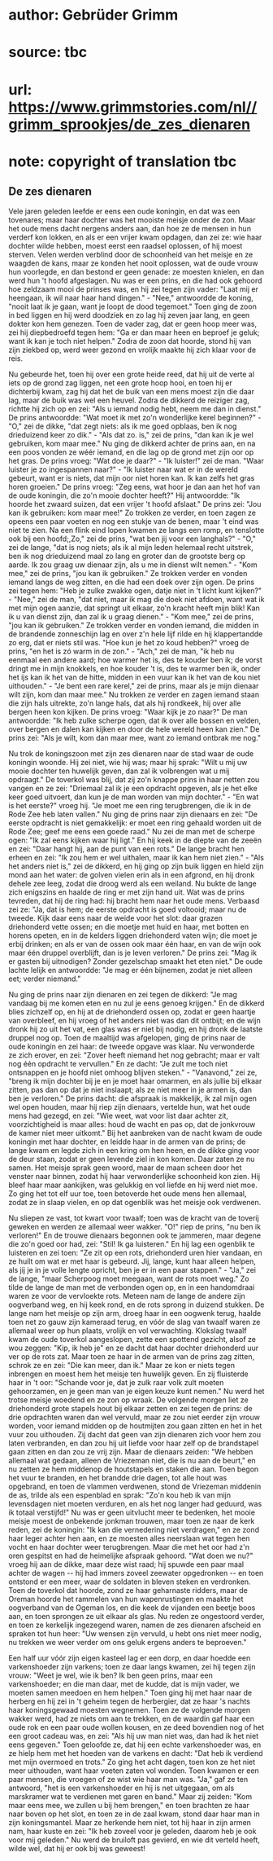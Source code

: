 # author: Gebrüder Grimm
# source: tbc
# url: https://www.grimmstories.com/nl//grimm_sprookjes/de_zes_dienaren
# note: copyright of translation tbc

## De zes dienaren 

Vele jaren geleden leefde er eens een oude koningin, en dat was een
tovenares; maar haar dochter was het mooiste meisje onder de zon. Maar
het oude mens dacht nergens anders aan, dan hoe ze de mensen in hun
verderf kon lokken, en als er een vrijer kwam opdagen, dan zei ze: wie
haar dochter wilde hebben, moest eerst een raadsel oplossen, of hij
moest sterven. Velen werden verblind door de schoonheid van het meisje
en ze waagden de kans, maar ze konden het nooit oplossen, wat de oude
vrouw hun voorlegde, en dan bestond er geen genade: ze moesten knielen,
en dan werd hun 't hoofd afgeslagen. Nu was er een prins, en die had
ook gehoord hoe zeldzaam mooi de prinses was, en hij zei tegen zijn
vader: "Laat mij er heengaan, ik wil naar haar hand dingen." -
"Nee," antwoordde de koning, "nooit laat ik je gaan, want je loopt de
dood tegemoet." Toen ging de zoon in bed liggen en hij werd doodziek en
zo lag hij zeven jaar lang, en geen dokter kon hem genezen. Toen de
vader zag, dat er geen hoop meer was, zei hij diepbedroefd tegen hem:
"Ga er dan maar heen en beproef je geluk; want ik kan je toch niet
helpen." Zodra de zoon dat hoorde, stond hij van zijn ziekbed op, werd
weer gezond en vrolijk maakte hij zich klaar voor de reis.

Nu gebeurde het, toen hij over een grote heide reed, dat hij uit de
verte al iets op de grond zag liggen, net een grote hoop hooi, en toen
hij er dichterbij kwam, zag hij dat het de buik van een mens moest zijn
die daar lag, maar de buik was wel een heuvel. Zodra de dikkerd de
reiziger zag, richtte hij zich op en zei: "Als u iemand nodig hebt,
neem me dan in dienst." De prins antwoordde: "Wat moet ik met zo'n
wonderlijke kerel beginnen?" - "O," zei de dikke, "dat zegt niets:
als ik me goed opblaas, ben ik nog drieduizend keer zo dik." - "Als
dat zo. is," zei de prins, "dan kan ik je wel gebruiken, kom maar
mee." Nu ging de dikkerd achter de prins aan, en na een poos vonden ze
wéér iemand, en die lag op de grond met zijn oor op het gras. De prins
vroeg: "Wat doe je daar?" - "Ik luister!" zei de man. "Waar luister
je zo ingespannen naar?" - "Ik luister naar wat er in de wereld
gebeurt, want er is niets, dat mijn oor niet horen kan. Ik kan zelfs het
gras horen groeien." De prins vroeg: "Zeg eens, wat hoor je dan aan
het hof van de oude koningin, die zo'n mooie dochter heeft?" Hij
antwoordde: "Ik hoorde het zwaard suizen, dat een vrijer 't hoofd
afslaat." De prins zei: "Jou kan ik gebruiken: kom maar mee!" Zo
trokken ze verder, en toen zagen ze opeens een paar voeten en nog een
stukje van de benen, maar 't eind was niet te zien. Na een flink eind
lopen kwamen ze langs een romp, en tenslotte ook bij een hoofd;,Zo,"
zei de prins, "wat ben jij voor een langhals?" - "O," zei de lange,
"dat is nog niets; als ik al mijn leden helemaal recht uitstrek, ben ik
nog drieduizend maal zo lang en groter dan de grootste berg op aarde. Ik
zou graag uw dienaar zijn, als u me in dienst wilt nemen." - "Kom
mee," zei de prins, "jou kan ik gebruiken." Ze trokken verder en
vonden iemand langs de weg zitten, en die had een doek over zijn ogen.
De prins zei tegen hem: "Heb je zulke zwakke ogen, datje niet in 't
licht kunt kijken?" - "Nee," zei de man, "dat niet, maar ik mag die
doek niet afdoen, want wat ik met mijn ogen aanzie, dat springt uit
elkaar, zo'n kracht heeft mijn blik! Kan ik u van dienst zijn, dan zal
ik u graag dienen." - "Kom mee," zei de prins, "jou kan ik
gebruiken." Ze trokken verder en vonden iemand, die midden in de
brandende zonneschijn lag en over z'n hele lijf rilde en hij
klappertandde zo erg, dat er niets stil was. "Hoe kun je het zo koud
hebben?" vroeg de prins, "en het is zó warm in de zon." - "Ach,"
zei de man, "ik heb nu eenmaal een andere aard; hoe warmer het is, des
te kouder ben ik; de vorst dringt me in mijn knokkels, en hoe kouder 't
is, des te warmer ben ik, onder het ijs kan ik het van de hitte, midden
in een vuur kan ik het van de kou niet uithouden." - "Je bent een rare
kerel," zei de prins, maar als je mijn dienaar wilt zijn, kom dan maar
mee." Nu trokken ze verder en zagen iemand staan die zijn hals
uitrekte, zo'n lange hals, dat als hij rondkeek, hij over alle bergen
heen kon kijken. De prins vroeg: "Waar kijk je zo naar?" De man
antwoordde: "Ik heb zulke scherpe ogen, dat ik over alle bossen en
velden, over bergen en dalen kan kijken en door de hele wereld heen kan
zien." De prins zei: "Als je wilt, kom dan maar mee, want zo iemand
ontbrak me nog."

Nu trok de koningszoon met zijn zes dienaren naar de stad waar de oude
koningin woonde. Hij zei niet, wie hij was; maar hij sprak: "Wilt u mij
uw mooie dochter ten huwelijk geven, dan zal ik volbrengen wat u mij
opdraagt." De toverkol was blij, dat zij zo'n knappe prins in haar
netten zou vangen en ze zei: "Driemaal zal ik je een opdracht opgeven,
als je het elke keer goed uitvoert, dan kun je de man worden van mijn
dochter." - "En wat is het eerste?" vroeg hij. "Je moet me een ring
terugbrengen, die ik in de Rode Zee heb laten vallen." Nu ging de prins
naar zijn dienaars en zei: "De eerste opdracht is niet gemakkelijk: er
moet een ring gehaald worden uit de Rode Zee; geef me eens een goede
raad." Nu zei de man met de scherpe ogen: "Ik zal eens kijken waar hij
ligt." En hij keek in de diepte van de zeeën en zei: "Daar hangt hij,
aan de punt van een rots." De lange bracht hen erheen en zei: "Ik zou
hem er wel uithalen, maar ik kan hem niet zien." - "Als het anders
niet is," zei de dikkerd, en hij ging op zijn buik liggen en hield zijn
mond aan het water: de golven vielen erin als in een afgrond, en hij
dronk dehele zee leeg, zodat die droog werd als een weiland. Nu bukte de
lange zich enigszins en haalde de ring er met zijn hand uit. Wat was de
prins tevreden, dat hij de ring had: hij bracht hem naar het oude mens.
Verbaasd zei ze: "Ja, dat is hem; de eerste opdracht is goed voltooid;
maar nu de tweede. Kijk daar eens naar de weide voor het slot: daar
grazen driehonderd vette ossen; en die moetje met huid en haar, met
botten en horens opeten, en in de kelders liggen driehonderd vaten wijn;
die moet je erbij drinken; en als er van de ossen ook maar één haar, en
van de wijn ook maar één druppel overblijft, dan is je leven verloren."
De prins zei: "Mag ik er gasten bij uitnodigen? Zonder gezelschap
smaakt het eten niet." De oude lachte lelijk en antwoordde: "Je mag er
één bijnemen, zodat je niet alleen eet; verder niemand."

Nu ging de prins naar zijn dienaren en zei tegen de dikkerd: "Je mag
vandaag bij me komen eten en nu zul je eens genoeg krijgen." En de
dikkerd blies zichzelf op, en hij at de driehonderd ossen op, zodat er
geen haartje van overbleef, en hij vroeg of het anders niet was dan dit
ontbijt; en de wijn dronk hij zo uit het vat, een glas was er niet bij
nodig, en hij dronk de laatste druppel nog op. Toen de maaltijd was
afgelopen, ging de prins naar de oude koningin en zei haar: de tweede
opgave was klaar. Nu verwonderde ze zich erover, en zei: "Zover heeft
niemand het nog gebracht; maar er valt nog één opdracht te vervullen."
En ze dacht: "Je zult me toch niet ontsnappen en je hoofd niet omhoog
blijven steken." - "Vanavond," zei ze, "breng ik mijn dochter bij je
en je moet haar omarmen, en als jullie bij elkaar zitten, pas dan op dat
je niet inslaapt; als ze niet meer in je armen is, dan ben je
verloren." De prins dacht: die afspraak is makkelijk, ik zal mijn ogen
wel open houden, maar hij riep zijn dienaars, vertelde hun, wat het oude
mens had gezegd, en zei: "Wie weet, wat voor list daar achter zit,
voorzichtigheid is maar alles: houd de wacht en pas op, dat de jonkvrouw
de kamer niet meer uitkomt." Bij het aanbreken van de nacht kwam de
oude koningin met haar dochter, en leidde haar in de armen van de prins;
de lange kwam en legde zich in een kring om hen heen, en de dikke ging
voor de deur staan, zodat er geen levende ziel in kon komen. Daar zaten
ze nu samen. Het meisje sprak geen woord, maar de maan scheen door het
venster naar binnen, zodat hij haar verwonderlijke schoonheid kon zien.
Hij bleef haar maar aankijken, was gelukkig en vol liefde en hij werd
niet moe. Zo ging het tot elf uur toe, toen betoverde het oude mens hen
allemaal, zodat ze in slaap vielen, en op dat ogenblik was het meisje
ook verdwenen.

Nu sliepen ze vast, tot kwart voor twaalf; toen was de kracht van de
toverij geweken en werden ze allemaal weer wakker. "O!" riep de prins,
"nu ben ik verloren!" En de trouwe dienaars begonnen ook te jammeren,
maar degene die zo'n goed oor had, zei: "Stil! Ik ga luisteren." En
hij lag een ogenblik te luisteren en zei toen: "Ze zit op een rots,
driehonderd uren hier vandaan, en ze huilt om wat er met haar is
gebeurd. Jij, lange, kunt haar alleen helpen, als jij je in je volle
lengte opricht, ben je er in een paar stappen." - "Ja," zei de lange,
"maar Scherpoog moet meegaan, want de rots moet weg." Zo tilde de
lange de man met de verbonden ogen op, en in een handomdraai waren ze
voor de vervloekte rots. Meteen nam de lange de andere zijn oogverband
weg, en hij keek rond, en de rots sprong in duizend stukken. De lange
nam het meisje op zijn arm, droeg haar in een oogwenk terug, haalde toen
net zo gauw zijn kameraad terug, en vóór de slag van twaalf waren ze
allemaal weer op hun plaats, vrolijk en vol verwachting. Klokslag twaalf
kwam de oude toverkol aangeslopen, zette een spottend gezicht, alsof ze
wou zeggen: "Kip, ik heb je" en ze dacht dat haar dochter driehonderd
uur ver op de rots zat. Maar toen ze haar in de armen van de prins zag
zitten, schrok ze en zei: "Die kan meer, dan ik." Maar ze kon er niets
tegen inbrengen en moest hem het meisje ten huwelijk geven. En zij
fluisterde haar in 't oor: "Schande voor je, dat je zulk raar volk
zult moeten gehoorzamen, en je geen man van je eigen keuze kunt nemen."
Nu werd het trotse meisje woedend en ze zon op wraak. De volgende morgen
liet ze driehonderd grote stapels hout bij elkaar zetten en zei tegen de
prins: de drie opdrachten waren dan wel vervuld, maar ze zou niet eerder
zijn vrouw worden, voor iemand midden op de houtmijten zou gaan zitten
en het in het vuur zou uithouden. Zij dacht dat geen van zijn dienaren
zich voor hem zou laten verbranden, en dan zou hij uit liefde voor haar
zelf op de brandstapel gaan zitten en dan zou ze vrij zijn. Maar de
dienaars zeiden: "We hebben allemaal wat gedaan, alleen de Vriezeman
niet, die is nu aan de beurt," en nu zetten ze hem middenop de
houtstapels en staken die aan. Toen begon het vuur te branden, en het
brandde drie dagen, tot alle hout was opgebrand, en toen de vlammen
verdwenen, stond de Vriezeman middenin de as, trilde als een espenblad
en sprak: "Zo'n kou heb ik van mijn levensdagen niet moeten verduren,
en als het nog langer had geduurd, was ik totaal verstijfd!" Nu was er
geen uitvlucht meer te bedenken, het mooie meisje moest de onbekende
jonkman trouwen, maar toen ze naar de kerk reden, zei de koningin: "Ik
kan die vernedering niet verdragen," en ze zond haar leger achter hen
aan, en ze moesten alles neerslaan wat tegen hen vocht en haar dochter
weer terugbrengen. Maar die met het oor had z'n oren gespitst en had de
heimelijke afspraak gehoord. "Wat doen we nu?" vroeg hij aan de dikke,
maar deze wist raad; hij spuwde een paar maal achter de wagen -- hij had
immers zoveel zeewater opgedronken -- en toen ontstond er een meer, waar
de soldaten in bleven steken en verdronken. Toen de toverkol dat hoorde,
zond ze haar geharnaste ridders, maar de Oreman hoorde het rammelen van
hun wapenrustingen en maakte het oogverband van de Ogeman los, en die
keek de vijanden een beetje boos aan, en toen sprongen ze uit elkaar als
glas. Nu reden ze ongestoord verder, en toen ze kerkelijk ingezegend
waren, namen de zes dienaren afscheid en spraken tot hun heer: "Uw
wensen zijn vervuld, u hebt ons niet meer nodig, nu trekken we weer
verder om ons geluk ergens anders te beproeven."

Een half uur vóór zijn eigen kasteel lag er een dorp, en daar hoedde een
varkenshoeder zijn varkens; toen ze daar langs kwamen, zei hij tegen
zijn vrouw: "Weet je wel, wie ik ben? Ik ben geen prins, maar een
varkenshoeder; en die man daar, met de kudde, dat is mijn vader, we
moeten samen meedoen en hem helpen." Toen ging hij met haar naar de
herberg en hij zei in 't geheim tegen de herbergier, dat ze haar 's
nachts haar koningsgewaad moesten wegnemen. Toen ze de volgende morgen
wakker werd, had ze niets om aan te trekken, en de waardin gaf haar een
oude rok en een paar oude wollen kousen, en ze deed bovendien nog of het
een groot cadeau was, en zei: "Als hij uw man niet was, dan had ik het
niet eens gegeven." Toen geloofde ze, dat hij een echte varkenshoeder
was, en ze hielp hem met het hoeden van de varkens en dacht: "Dat heb
ik verdiend met mijn overmoed en trots." Zo ging het acht dagen, toen
kon ze het niet meer uithouden, want haar voeten zaten vol wonden. Toen
kwamen er een paar mensen, die vroegen of ze wist wie haar man was.
"Ja," gaf ze ten antwoord, "het is een varkenshoeder en hij is net
uitgegaan, om als marskramer wat te verdienen met garen en band." Maar
zij zeiden: "Kom maar eens mee, we zullen u bij hem brengen," en toen
brachten ze haar naar boven op het slot, en toen ze in de zaal kwam,
stond daar haar man in zijn koningsmantel. Maar ze herkende hem niet,
tot hij haar in zijn armen nam, haar kuste en zei: "Ik heb zoveel voor
je geleden, daarom heb je ook voor mij geleden." Nu werd de bruiloft
pas gevierd, en wie dit verteld heeft, wilde wel, dat hij er ook bij was
geweest!
